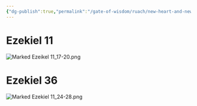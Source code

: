 ```yaml
---
{"dg-publish":true,"permalink":"/gate-of-wisdom/ruach/new-heart-and-new-spirit/","tags":["#heart","#HolySpirt","#Ruach","#Ezekiel11","#Torah","#Law","#SacredTruces"]}
---
```


# Ezekiel 11

![Marked Ezeikel 11_17-20.png](/img/user/Assets/attachments/Marked%20Ezeikel%2011_17-20.png)

# Ezekiel 36

![Marked Ezekiel 11_24-28.png](/img/user/Assets/attachments/Marked%20Ezekiel%2011_24-28.png)